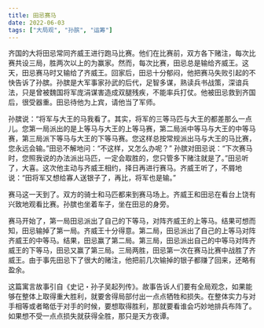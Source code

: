 ```yaml
---
title: 田忌赛马
date: 2022-06-03
tags: ["大局观", "孙膑", "运筹"]
---
```


齐国的大将田忌常同齐威王进行跑马比赛。他们在比赛前，双方各下赌注，每次比赛共设三局，胜两次以上的为赢家。然而，每次比赛，田忌总是输给齐威王。这天，田忌赛马时又输给了齐威王。回家后，田忌十分郁闷，他把赛马失败引起的不快告诉了孙膑。孙膑是大军事家孙武的后代，足智多谋，熟读兵书战策，深谙兵法，只是曾被魏国将军庞涓谋害造成双腿残疾，不能率兵打仗。他被田忌救到齐国后，很受器重。田忌待他为上宾，请他当了军师。

孙膑说：“将军与大王的马我看了。其实，将军的三等马匹与大王的都差那么一点儿。您第一局派出的是上等马与大王的上等马赛，第二局派中等马与大王的中等马赛，第三局派下等马与大王的下等马赛。您这样总按常规派出马与大王的马比赛，您永远会输。”田忌不解地问：“不这样，又怎么办呢？” 孙膑对田忌说：“下次赛马时，您照我说的办法派出马匹，一定会取胜的，您只管多下赌注就是了。”田忌听了，大喜。这次他主动与齐威王相约，择日再进行赛马。齐威王听了，不屑地说：“田将军又想给寡人送银子了，再比，将军也是输。”

赛马这一天到了。双方的骑士和马匹都来到赛马场上。齐威王和田忌在看台上饶有兴致地观看比赛。孙膑也坐着车子，坐在田忌的身旁。

赛马开始了，第一局田忌派出了自己的下等马，对阵齐威王的上等马。结果可想而知，田忌输掉了第一局。齐威王十分得意。第二局，田忌派出了自己的上等马对阵齐威王的中等马。结果，田忌赢了第二局。第三局，田忌派出自己的中等马对阵齐威王的下等马，田忌又赢了第三局。三局两胜，田忌第一次在赛马比赛中战胜了齐威王。由于事先田忌下了很大的赌注，他把前几次输掉的银子都赚了回来，还略有盈余。

这篇寓言故事引自《史记・孙子吴起列传》。故事告诉人们要有全局观念，如果能够在整体上取得重大胜利，就要舍得局部付出一点点牺牲和损失。在整体实力与对手相等或者略低于对手的时候，要想取得胜利，那就要看谁会巧妙地排兵布阵了。如果想不受一点点损失就获得全胜，那只是天方夜谭。
